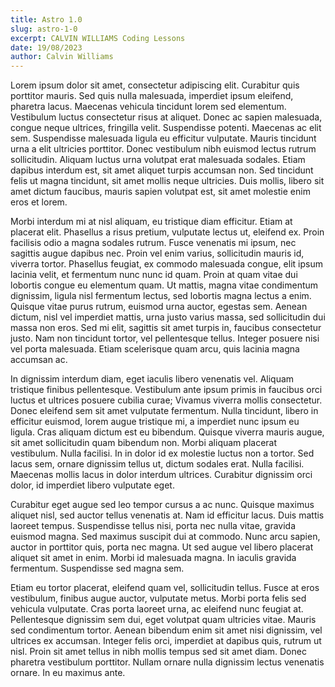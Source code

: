 ```yaml
---
title: Astro 1.0
slug: astro-1-0
excerpt: CALVIN WILLIAMS Coding Lessons
date: 19/08/2023
author: Calvin Williams
---
```


Lorem ipsum dolor sit amet, consectetur adipiscing elit. Curabitur quis porttitor mauris. Sed quis nulla malesuada, imperdiet ipsum eleifend, pharetra lacus. Maecenas vehicula tincidunt lorem sed elementum. Vestibulum luctus consectetur risus at aliquet. Donec ac sapien malesuada, congue neque ultrices, fringilla velit. Suspendisse potenti. Maecenas ac elit sem. Suspendisse malesuada ligula eu efficitur vulputate. Mauris tincidunt urna a elit ultricies porttitor. Donec vestibulum nibh euismod lectus rutrum sollicitudin. Aliquam luctus urna volutpat erat malesuada sodales. Etiam dapibus interdum est, sit amet aliquet turpis accumsan non. Sed tincidunt felis ut magna tincidunt, sit amet mollis neque ultricies. Duis mollis, libero sit amet dictum faucibus, mauris sapien volutpat est, sit amet molestie enim eros et lorem.

Morbi interdum mi at nisl aliquam, eu tristique diam efficitur. Etiam at placerat elit. Phasellus a risus pretium, vulputate lectus ut, eleifend ex. Proin facilisis odio a magna sodales rutrum. Fusce venenatis mi ipsum, nec sagittis augue dapibus nec. Proin vel enim varius, sollicitudin mauris id, viverra tortor. Phasellus feugiat, ex commodo malesuada congue, elit ipsum lacinia velit, et fermentum nunc nunc id quam. Proin at quam vitae dui lobortis congue eu elementum quam. Ut mattis, magna vitae condimentum dignissim, ligula nisl fermentum lectus, sed lobortis magna lectus a enim. Quisque vitae purus rutrum, euismod urna auctor, egestas sem. Aenean dictum, nisl vel imperdiet mattis, urna justo varius massa, sed sollicitudin dui massa non eros. Sed mi elit, sagittis sit amet turpis in, faucibus consectetur justo. Nam non tincidunt tortor, vel pellentesque tellus. Integer posuere nisi vel porta malesuada. Etiam scelerisque quam arcu, quis lacinia magna accumsan ac.

In dignissim interdum diam, eget iaculis libero venenatis vel. Aliquam tristique finibus pellentesque. Vestibulum ante ipsum primis in faucibus orci luctus et ultrices posuere cubilia curae; Vivamus viverra mollis consectetur. Donec eleifend sem sit amet vulputate fermentum. Nulla tincidunt, libero in efficitur euismod, lorem augue tristique mi, a imperdiet nunc ipsum eu ligula. Cras aliquam dictum est eu bibendum. Quisque viverra mauris augue, sit amet sollicitudin quam bibendum non. Morbi aliquam placerat vestibulum. Nulla facilisi. In in dolor id ex molestie luctus non a tortor. Sed lacus sem, ornare dignissim tellus ut, dictum sodales erat. Nulla facilisi. Maecenas mollis lacus in dolor interdum ultrices. Curabitur dignissim orci dolor, id imperdiet libero vulputate eget.

Curabitur eget augue sed leo tempor cursus a ac nunc. Quisque maximus aliquet nisl, sed auctor tellus venenatis at. Nam id efficitur lacus. Duis mattis laoreet tempus. Suspendisse tellus nisi, porta nec nulla vitae, gravida euismod magna. Sed maximus suscipit dui at commodo. Nunc arcu sapien, auctor in porttitor quis, porta nec magna. Ut sed augue vel libero placerat aliquet sit amet in enim. Morbi id malesuada magna. In iaculis gravida fermentum. Suspendisse sed magna sem.

Etiam eu tortor placerat, eleifend quam vel, sollicitudin tellus. Fusce at eros vestibulum, finibus augue auctor, vulputate metus. Morbi porta felis sed vehicula vulputate. Cras porta laoreet urna, ac eleifend nunc feugiat at. Pellentesque dignissim sem dui, eget volutpat quam ultricies vitae. Mauris sed condimentum tortor. Aenean bibendum enim sit amet nisi dignissim, vel ultrices ex accumsan. Integer felis orci, imperdiet at dapibus quis, rutrum ut nisl. Proin sit amet tellus in nibh mollis tempus sed sit amet diam. Donec pharetra vestibulum porttitor. Nullam ornare nulla dignissim lectus venenatis ornare. In eu maximus ante.

